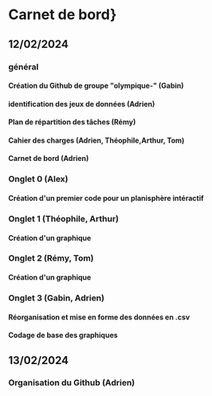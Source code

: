 # Carnet de bord}

## 12/02/2024
### général
#### Création du Github de groupe "olympique-" (Gabin)
#### identification des jeux de données (Adrien)
#### Plan de répartition des tâches (Rémy)
#### Cahier des charges (Adrien, Théophile,Arthur, Tom)
#### Carnet de bord (Adrien)

### Onglet 0 (Alex)
#### Création d'un premier code pour un planisphère intéractif

### Onglet 1 (Théophile, Arthur)
#### Création d'un graphique

### Onglet 2 (Rémy, Tom)
#### Création d'un graphique

### Onglet 3 (Gabin, Adrien)
#### Réorganisation et mise en forme des données en .csv
#### Codage de base des graphiques


## 13/02/2024
### Organisation du Github (Adrien)
